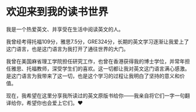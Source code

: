 # 欢迎来到我的读书世界

我是一个热爱英文、并享受在生活中阅读英文的人。

我曾经考得托福109分，雅思7.5分，GRE324分，长期的英文学习逐渐让我爱上了这门语言，也是这门语言为我打开了通往世界的大门。

我曾在美国麻省理工学院担任研究工作，也曾在香港获得我的博士学位，并常年担任雅思、托福教师，深受学生们的喜欢。这一切都让我对英文这门语言满心感激。是这门语言为我带来了这一切，也是这个学习的过程让我明白了坚持的意义和价值。

现在，我希望在这里分享我所读过的英文原版书给你——我亲自将它们一字一句翻译给你，希望你也会爱上它们。❤
